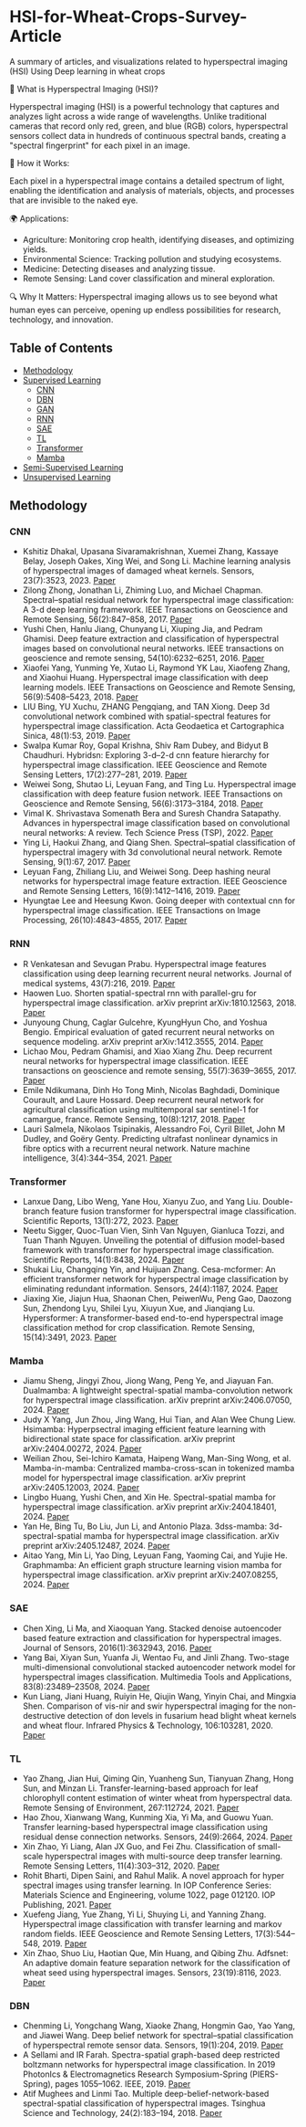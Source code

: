 # HSI-for-Wheat-Crops-Survey-Article
A summary of articles, and visualizations related to hyperspectral imaging (HSI) Using Deep learning in wheat crops

🌟 What is Hyperspectral Imaging (HSI)?

Hyperspectral imaging (HSI) is a powerful technology that captures and analyzes light across a wide range of wavelengths. Unlike traditional cameras that record only red, green, and blue (RGB) colors, hyperspectral sensors collect data in hundreds of continuous spectral bands, creating a "spectral fingerprint" for each pixel in an image.

📸 How it Works:

Each pixel in a hyperspectral image contains a detailed spectrum of light, enabling the identification and analysis of materials, objects, and processes that are invisible to the naked eye.

🌍 Applications:

- Agriculture: Monitoring crop health, identifying diseases, and optimizing yields.
- Environmental Science: Tracking pollution and studying ecosystems.
- Medicine: Detecting diseases and analyzing tissue.
- Remote Sensing: Land cover classification and mineral exploration.
  
🔍 Why It Matters:
Hyperspectral imaging allows us to see beyond what human eyes can perceive, opening up endless possibilities for research, technology, and innovation.
## Table of Contents

- [Methodology](#Methodology)
- [Supervised Learning](#Supervised-Learning)
  - [CNN](#CNN)
  - [DBN](#DBN)
  - [GAN](#GAN)
  - [RNN](#RNN)
  - [SAE](#SAE)
  - [TL](#TL)
  - [Transformer](#Transformer)
  - [Mamba](#Mamba)
- [Semi-Supervised Learning](#Semi-Supervised-Learning)
- [Unsupervised Learning](#Unsupervised-Learning)

## Methodology
### CNN
- Kshitiz Dhakal, Upasana Sivaramakrishnan, Xuemei Zhang, Kassaye Belay, Joseph Oakes, Xing Wei, and Song Li. Machine learning analysis of
hyperspectral images of damaged wheat kernels. Sensors, 23(7):3523, 2023. [Paper](https://www.mdpi.com/1424-8220/23/7/3523)
- Zilong Zhong, Jonathan Li, Zhiming Luo, and Michael Chapman. Spectral–spatial residual network for hyperspectral image classification: A 3-d
deep learning framework. IEEE Transactions on Geoscience and Remote Sensing, 56(2):847–858, 2017. [Paper](https://ieeexplore.ieee.org/abstract/document/8061020)
- Yushi Chen, Hanlu Jiang, Chunyang Li, Xiuping Jia, and Pedram Ghamisi. Deep feature extraction and classification of hyperspectral images based
on convolutional neural networks. IEEE transactions on geoscience and remote sensing, 54(10):6232–6251, 2016. [Paper](https://ieeexplore.ieee.org/abstract/document/7514991)
- Xiaofei Yang, Yunming Ye, Xutao Li, Raymond YK Lau, Xiaofeng Zhang, and Xiaohui Huang. Hyperspectral image classification with deep learning
models. IEEE Transactions on Geoscience and Remote Sensing, 56(9):5408–5423, 2018. [Paper](https://ieeexplore.ieee.org/abstract/document/8340197)
- LIU Bing, YU Xuchu, ZHANG Pengqiang, and TAN Xiong. Deep 3d convolutional network combined with spatial-spectral features for hyperspectral
image classification. Acta Geodaetica et Cartographica Sinica, 48(1):53, 2019. [Paper](http://xb.chinasmp.com/EN/Y2019/V48/I1/53)
- Swalpa Kumar Roy, Gopal Krishna, Shiv Ram Dubey, and Bidyut B Chaudhuri. Hybridsn: Exploring 3-d–2-d cnn feature hierarchy for hyperspectral
image classification. IEEE Geoscience and Remote Sensing Letters, 17(2):277–281, 2019. [Paper](https://ieeexplore.ieee.org/abstract/document/8736016)
- Weiwei Song, Shutao Li, Leyuan Fang, and Ting Lu. Hyperspectral image classification with deep feature fusion network. IEEE Transactions on
Geoscience and Remote Sensing, 56(6):3173–3184, 2018. [Paper](https://ieeexplore.ieee.org/abstract/document/8283837)
- Vimal K. Shrivastava Somenath Bera and Suresh Chandra Satapathy. Advances in hyperspectral image classification based on convolutional
neural networks: A review. Tech Science Press (TSP), 2022. [Paper](https://www.techscience.com/CMES/v133n2/48965/html)
- Ying Li, Haokui Zhang, and Qiang Shen. Spectral–spatial classification of hyperspectral imagery with 3d convolutional neural network. Remote
Sensing, 9(1):67, 2017. [Paper](https://www.mdpi.com/2072-4292/9/1/67)
- Leyuan Fang, Zhiliang Liu, and Weiwei Song. Deep hashing neural networks for hyperspectral image feature extraction. IEEE Geoscience and
Remote Sensing Letters, 16(9):1412–1416, 2019. [Paper](https://ieeexplore.ieee.org/abstract/document/8663589)
- Hyungtae Lee and Heesung Kwon. Going deeper with contextual cnn for hyperspectral image classification. IEEE Transactions on Image Processing,
26(10):4843–4855, 2017. [Paper](https://ieeexplore.ieee.org/abstract/document/7973178)
### RNN
- R Venkatesan and Sevugan Prabu. Hyperspectral image features classification using deep learning recurrent neural networks. Journal of medical
systems, 43(7):216, 2019. [Paper](https://link.springer.com/article/10.1007/s10916-019-1347-9)
- Haowen Luo. Shorten spatial-spectral rnn with parallel-gru for hyperspectral image classification. arXiv preprint arXiv:1810.12563, 2018. [Paper](https://arxiv.org/abs/1810.12563)
- Junyoung Chung, Caglar Gulcehre, KyungHyun Cho, and Yoshua Bengio. Empirical evaluation of gated recurrent neural networks on sequence
modeling. arXiv preprint arXiv:1412.3555, 2014. [Paper](https://arxiv.org/abs/1412.3555)
- Lichao Mou, Pedram Ghamisi, and Xiao Xiang Zhu. Deep recurrent neural networks for hyperspectral image classification. IEEE transactions on
geoscience and remote sensing, 55(7):3639–3655, 2017. [Paper](https://ieeexplore.ieee.org/abstract/document/7914752)
- Emile Ndikumana, Dinh Ho Tong Minh, Nicolas Baghdadi, Dominique Courault, and Laure Hossard. Deep recurrent neural network for agricultural
classification using multitemporal sar sentinel-1 for camargue, france. Remote Sensing, 10(8):1217, 2018. [Paper](https://www.mdpi.com/2072-4292/10/8/1217)
- Lauri Salmela, Nikolaos Tsipinakis, Alessandro Foi, Cyril Billet, John M Dudley, and Goëry Genty. Predicting ultrafast nonlinear dynamics in fibre optics with a recurrent neural network. Nature machine intelligence, 3(4):344–354, 2021. [Paper](https://www.nature.com/articles/s42256-021-00297-z)
### Transformer
- Lanxue Dang, Libo Weng, Yane Hou, Xianyu Zuo, and Yang Liu. Double-branch feature fusion transformer for hyperspectral image classification.
Scientific Reports, 13(1):272, 2023. [Paper](https://www.nature.com/articles/s41598-023-27472-z)
- Neetu Sigger, Quoc-Tuan Vien, Sinh Van Nguyen, Gianluca Tozzi, and Tuan Thanh Nguyen. Unveiling the potential of diffusion model-based
framework with transformer for hyperspectral image classification. Scientific Reports, 14(1):8438, 2024. [Paper](https://www.nature.com/articles/s41598-024-58125-4)
- Shukai Liu, Changqing Yin, and Huijuan Zhang. Cesa-mcformer: An efficient transformer network for hyperspectral image classification by
eliminating redundant information. Sensors, 24(4):1187, 2024. [Paper](https://www.mdpi.com/1424-8220/24/4/1187)
- Jiaxing Xie, Jiajun Hua, Shaonan Chen, PeiwenWu, Peng Gao, Daozong Sun, Zhendong Lyu, Shilei Lyu, Xiuyun Xue, and Jianqiang Lu. Hypersformer:
A transformer-based end-to-end hyperspectral image classification method for crop classification. Remote Sensing, 15(14):3491, 2023. [Paper](https://www.mdpi.com/2072-4292/15/14/3491)
### Mamba
- Jiamu Sheng, Jingyi Zhou, Jiong Wang, Peng Ye, and Jiayuan Fan. Dualmamba: A lightweight spectral-spatial mamba-convolution network for
hyperspectral image classification. arXiv preprint arXiv:2406.07050, 2024. [Paper](https://arxiv.org/abs/2406.07050)
- Judy X Yang, Jun Zhou, Jing Wang, Hui Tian, and Alan Wee Chung Liew. Hsimamba: Hyperpsectral imaging efficient feature learning with
bidirectional state space for classification. arXiv preprint arXiv:2404.00272, 2024. [Paper](https://arxiv.org/abs/2404.00272)
- Weilian Zhou, Sei-Ichiro Kamata, Haipeng Wang, Man-Sing Wong, et al. Mamba-in-mamba: Centralized mamba-cross-scan in tokenized mamba
model for hyperspectral image classification. arXiv preprint arXiv:2405.12003, 2024. [Paper](https://www.sciencedirect.com/science/article/pii/S0925231224015224)
- Lingbo Huang, Yushi Chen, and Xin He. Spectral-spatial mamba for hyperspectral image classification. arXiv preprint arXiv:2404.18401, 2024. [Paper](https://arxiv.org/abs/2404.18401)
- Yan He, Bing Tu, Bo Liu, Jun Li, and Antonio Plaza. 3dss-mamba: 3d-spectral-spatial mamba for hyperspectral image classification. arXiv preprint
arXiv:2405.12487, 2024. [Paper](https://arxiv.org/abs/2405.12487)
- Aitao Yang, Min Li, Yao Ding, Leyuan Fang, Yaoming Cai, and Yujie He. Graphmamba: An efficient graph structure learning vision mamba for
hyperspectral image classification. arXiv preprint arXiv:2407.08255, 2024. [Paper](https://ieeexplore.ieee.org/abstract/document/10746459)
### SAE
- Chen Xing, Li Ma, and Xiaoquan Yang. Stacked denoise autoencoder based feature extraction and classification for hyperspectral images. Journal
of Sensors, 2016(1):3632943, 2016. [Paper](https://onlinelibrary.wiley.com/doi/full/10.1155/2016/3632943)
- Yang Bai, Xiyan Sun, Yuanfa Ji, Wentao Fu, and Jinli Zhang. Two-stage multi-dimensional convolutional stacked autoencoder network model for
hyperspectral images classification. Multimedia Tools and Applications, 83(8):23489–23508, 2024. [Paper](https://link.springer.com/article/10.1007/s11042-023-16456-w)
- Kun Liang, Jiani Huang, Ruiyin He, Qiujin Wang, Yinyin Chai, and Mingxia Shen. Comparison of vis-nir and swir hyperspectral imaging for the
non-destructive detection of don levels in fusarium head blight wheat kernels and wheat flour. Infrared Physics & Technology, 106:103281, 2020. [Paper](https://www.sciencedirect.com/science/article/abs/pii/S1350449519309661)
### TL
- Yao Zhang, Jian Hui, Qiming Qin, Yuanheng Sun, Tianyuan Zhang, Hong Sun, and Minzan Li. Transfer-learning-based approach for leaf chlorophyll
content estimation of winter wheat from hyperspectral data. Remote Sensing of Environment, 267:112724, 2021. [Paper](https://www.sciencedirect.com/science/article/abs/pii/S0034425721004442)
- Hao Zhou, Xianwang Wang, Kunming Xia, Yi Ma, and Guowu Yuan. Transfer learning-based hyperspectral image classification using residual
dense connection networks. Sensors, 24(9):2664, 2024. [Paper](https://www.mdpi.com/1424-8220/24/9/2664)
- Xin Zhao, Yi Liang, Alan JX Guo, and Fei Zhu. Classification of small-scale hyperspectral images with multi-source deep transfer learning. Remote Sensing Letters, 11(4):303–312, 2020. [Paper](https://www.tandfonline.com/doi/abs/10.1080/2150704X.2020.1714772)
- Rohit Bharti, Dipen Saini, and Rahul Malik. A novel approach for hyper spectral images using transfer learning. In IOP Conference Series: Materials Science and Engineering, volume 1022, page 012120. IOP Publishing, 2021. [Paper](https://iopscience.iop.org/article/10.1088/1757-899X/1022/1/012120/meta)
- Xuefeng Jiang, Yue Zhang, Yi Li, Shuying Li, and Yanning Zhang. Hyperspectral image classification with transfer learning and markov random
fields. IEEE Geoscience and Remote Sensing Letters, 17(3):544–548, 2019. [Paper](https://ieeexplore.ieee.org/abstract/document/8758842)
- Xin Zhao, Shuo Liu, Haotian Que, Min Huang, and Qibing Zhu. Adfsnet: An adaptive domain feature separation network for the classification of
wheat seed using hyperspectral images. Sensors, 23(19):8116, 2023. [Paper](https://www.mdpi.com/1424-8220/23/19/8116)
### DBN
- Chenming Li, Yongchang Wang, Xiaoke Zhang, Hongmin Gao, Yao Yang, and Jiawei Wang. Deep belief network for spectral–spatial classification
of hyperspectral remote sensor data. Sensors, 19(1):204, 2019. [Paper](https://www.mdpi.com/1424-8220/19/1/204)
- A Sellami and IR Farah. Spectra-spatial graph-based deep restricted boltzmann networks for hyperspectral image classification. In 2019 PhotonIcs
& Electromagnetics Research Symposium-Spring (PIERS-Spring), pages 1055–1062. IEEE, 2019. [Paper](https://ieeexplore.ieee.org/abstract/document/9017309)
- Atif Mughees and Linmi Tao. Multiple deep-belief-network-based spectral-spatial classification of hyperspectral images. Tsinghua Science and
Technology, 24(2):183–194, 2018. [Paper](https://ieeexplore.ieee.org/abstract/document/8595297)
